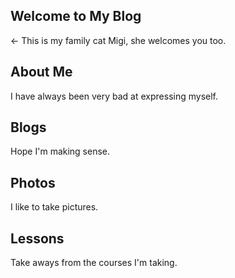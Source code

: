 ## Welcome to My Blog
&larr; This is my family cat Migi, she welcomes you too. 

## About Me
I have always been very bad at expressing myself. 

## Blogs
Hope I'm making sense. 

## Photos
I like to take pictures. 

## Lessons
Take aways from the courses I'm taking. 
